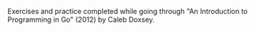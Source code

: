 Exercises and practice completed while going through "An Introduction to
Programming in Go" (2012) by Caleb Doxsey.

